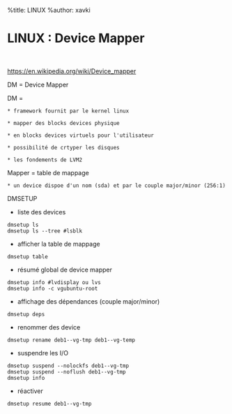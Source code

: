 %title: LINUX
%author: xavki


# LINUX : Device Mapper


<br>

https://en.wikipedia.org/wiki/Device_mapper

DM = Device Mapper

DM = 

	* framework fournit par le kernel linux

	* mapper des blocks devices physique

	* en blocks devices virtuels pour l'utilisateur

	* possibilité de crtyper les disques

	* les fondements de LVM2

Mapper = table de mappage 

	* un device dispoe d'un nom (sda) et par le couple major/minor (256:1)

DMSETUP

* liste des devices

```
dmsetup ls
dmsetup ls --tree #lsblk
```

* afficher la table de mappage

```
dmsetup table
```

* résumé global de device mapper

```
dmsetup info #lvdisplay ou lvs
dmsetup info -c vgubuntu-root
```

* affichage des dépendances (couple major/minor)

```
dmsetup deps
```

* renommer des device

```
dmsetup rename deb1--vg-tmp deb1--vg-temp
```

* suspendre les I/O

```
dmsetup suspend --nolockfs deb1--vg-tmp
dmsetup suspend --noflush deb1--vg-tmp
dmsetup info
```

* réactiver

```
dmsetup resume deb1--vg-tmp
```
